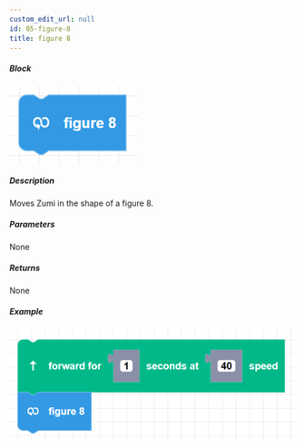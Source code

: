 ```yaml
---
custom_edit_url: null
id: 05-figure-8
title: figure 8
---
```


##### Block

![figure8 image](figure8.png)

##### Description

Moves Zumi in the shape of a figure 8.

##### Parameters

None

##### Returns

None

##### Example

![figure8 example](figure8_example.png)
